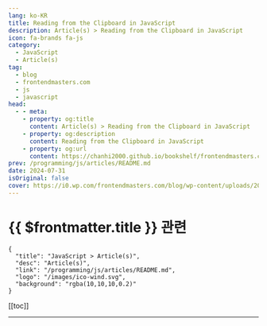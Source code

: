 ```yaml
---
lang: ko-KR
title: Reading from the Clipboard in JavaScript
description: Article(s) > Reading from the Clipboard in JavaScript
icon: fa-brands fa-js
category: 
  - JavaScript
  - Article(s)
tag: 
  - blog
  - frontendmasters.com
  - js
  - javascript
head:
  - - meta:
    - property: og:title
      content: Article(s) > Reading from the Clipboard in JavaScript
    - property: og:description
      content: Reading from the Clipboard in JavaScript
    - property: og:url
      content: https://chanhi2000.github.io/bookshelf/frontendmasters.com/reading-from-the-clipboard-in-javascript.html
prev: /programming/js/articles/README.md
date: 2024-07-31
isOriginal: false
cover: https://i0.wp.com/frontendmasters.com/blog/wp-content/uploads/2024/07/pexels-photo-544965.jpeg?resize=1024%2C682&ssl=1
---
```


# {{ $frontmatter.title }} 관련

```component VPCard
{
  "title": "JavaScript > Article(s)",
  "desc": "Article(s)",
  "link": "/programming/js/articles/README.md",
  "logo": "/images/ico-wind.svg",
  "background": "rgba(10,10,10,0.2)"
}
```

[[toc]]

---

<SiteInfo
  name="Reading from the Clipboard in JavaScript"
  desc="While it's a bit more common to *write* to the clipboard, JavaScript can also read from it. Plain text is pretty simple, while multimedia content is a bit more complex."
  url="https://frontendmasters.com/news/reading-from-the-clipboard-in-javascript/"
  logo="https://frontendmasters.com/favicon.ico"
  preview="https://i0.wp.com/frontendmas31rs.com/blog/wp-content/uploads/2024/04/efficiency-thumb.jpg?w=1000&ssl=1"/>

<!-- TODO: 작성 -->
